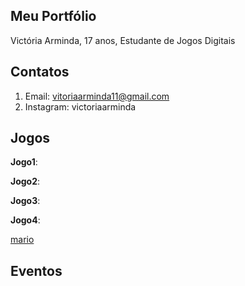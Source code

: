 ## Meu Portfólio
Victória Arminda, 17 anos,
Estudante de Jogos Digitais 

## Contatos
1. Email: vitoriaarminda11@gmail.com  
2. Instagram: victoriaarminda  


## Jogos
**Jogo1**:

**Jogo2**:

**Jogo3**:

**Jogo4**:

[mario](https://www.google.com/url?sa=i&source=images&cd=&cad=rja&uact=8&ved=2ahUKEwjcsojS7KnfAhVRmJAKHQSUCgYQjRx6BAgBEAU&url=https%3A%2F%2Fsupermariorun.com%2Fpt-br%2F&psig=AOvVaw10KL1LeR_yGPnhXXk1PYTZ&ust=1545238629947618)



## Eventos 

